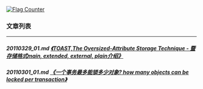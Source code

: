 <a rel="nofollow" href="http://info.flagcounter.com/h9V1"  ><img src="http://s03.flagcounter.com/count/h9V1/bg_FFFFFF/txt_000000/border_CCCCCC/columns_2/maxflags_12/viewers_0/labels_0/pageviews_0/flags_0/"  alt="Flag Counter"  border="0"  ></a>  
  
### 文章列表  
----  
##### 20110329_01.md   [《TOAST,The Oversized-Attribute Storage Technique - 暨存储格式main, extended, external, plain介绍》](20110329_01.md)  
##### 20110301_01.md   [《一个事务最多能锁多少对象? how many objects can be locked per transaction》](20110301_01.md)  

